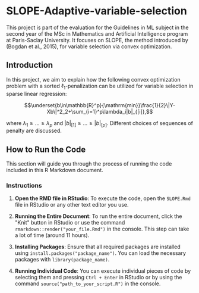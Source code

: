 # SLOPE-Adaptive-variable-selection
This project is part of the evaluation for the Guidelines in ML subject in the second year of the MSc in Mathematics and Artificial Intelligence program at Paris-Saclay University. It focuses on SLOPE, the method introduced by (Bogdan et al., 2015), for variable selection via convex optimization.

## Introduction
In this project, we aim to explain how the following convex optimization problem with a sorted $\ell_1$-penalization can be utilized for variable selection in sparse linear regression:

$$\underset{b\in\mathbb{R}^p}{\mathrm{min}}\frac{1}{2}\|Y-Xb\|^2_2+\sum_{i=1}^p\lambda_i|b|_{[i]},$$

where $\lambda_1\geq \ldots\geq \lambda_p$ and $|b|_{[1]}\geq \ldots \geq |b|_{[p]}$. Different choices of sequences of penalty are discussed. 

## How to Run the Code

This section will guide you through the process of running the code included in this R Markdown document.

### Instructions

1. **Open the RMD file in RStudio**: To execute the code, open the `SLOPE.Rmd` file in RStudio or any other text editor you use.

2. **Running the Entire Document**: To run the entire document, click the "Knit" button in RStudio or use the command `rmarkdown::render("your_file.Rmd")` in the console. This step can take a lot of time (around 11 hours).

3. **Installing Packages**: Ensure that all required packages are installed using `install.packages("package_name")`. You can load the necessary packages with `library(package_name)`.

4. **Running Individual Code**: You can execute individual pieces of code by selecting them and pressing `Ctrl + Enter` in RStudio or by using the command `source("path_to_your_script.R")` in the console.

